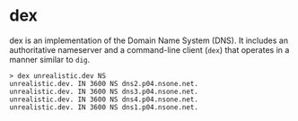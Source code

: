 # dex

dex is an implementation of the Domain Name System (DNS). It includes an
authoritative nameserver and a command-line client (`dex`) that operates in a
manner similar to `dig`.

```shell
> dex unrealistic.dev NS
unrealistic.dev. IN 3600 NS dns2.p04.nsone.net.
unrealistic.dev. IN 3600 NS dns3.p04.nsone.net.
unrealistic.dev. IN 3600 NS dns4.p04.nsone.net.
unrealistic.dev. IN 3600 NS dns1.p04.nsone.net.
```
